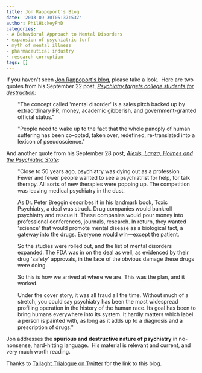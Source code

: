 ```yaml
---
title: Jon Rappoport's Blog
date: '2013-09-30T05:37:53Z'
author: PhilHickeyPhD
categories:
- A Behavioral Approach to Mental Disorders
- expansion of psychiatric turf
- myth of mental illness
- pharmaceutical industry
- research corruption
tags: []
---
```


If you haven't seen <a href="http://jonrappoport.wordpress.com/">Jon Rappoport's blog</a>, please take a look.  Here are two quotes from his September 22 post, <i><a href="http://jonrappoport.wordpress.com/2013/09/22/psychiatry-targets-college-students-for-destruction/">Psychiatry targets college students for destruction</a>:</i>
<p style="padding-left: 30px;">"The concept called 'mental disorder' is a sales pitch backed up by extraordinary PR, money, academic gibberish, and government-granted official status."</p>
<p style="padding-left: 30px;">"People need to wake up to the fact that the whole panoply of human suffering has been co-opted, taken over, redefined, re-translated into a lexicon of pseudoscience."</p>
And another quote from his September 28 post, <i><a href="http://jonrappoport.wordpress.com/2013/09/28/alexis-lanza-holmes-and-the-psychiatric-state/">Alexis, Lanza, Holmes and the Psychiatric State</a>:</i>
<p style="padding-left: 30px;">"Close to 50 years ago, psychiatry was dying out as a profession. Fewer and fewer people wanted to see a psychiatrist for help, for talk therapy. All sorts of new therapies were popping up. The competition was leaving medical psychiatry in the dust.</p>
<p style="padding-left: 30px;">As Dr. Peter Breggin describes it in his landmark book, Toxic Psychiatry, a deal was struck. Drug companies would bankroll psychiatry and rescue it. These companies would pour money into professional conferences, journals, research. In return, they wanted 'science' that would promote mental disease as a biological fact, a gateway into the drugs. Everyone would win—except the patient.</p>
<p style="padding-left: 30px;">So the studies were rolled out, and the list of mental disorders expanded. The FDA was in on the deal as well, as evidenced by their drug 'safety' approvals, in the face of the obvious damage these drugs were doing.</p>
<p style="padding-left: 30px;">So this is how we arrived at where we are. This was the plan, and it worked.</p>
<p style="padding-left: 30px;">Under the cover story, it was all fraud all the time. Without much of a stretch, you could say psychiatry has been the most widespread profiling operation in the history of the human race. Its goal has been to bring humans everywhere into its system. It hardly matters which label a person is painted with, as long as it adds up to a diagnosis and a prescription of drugs."</p>
Jon addresses the <strong>spurious and destructive nature of psychiatry</strong> in no-nonsense, hard-hitting language.  His material is relevant and current, and very much worth reading.

Thanks to <a href="https://twitter.com/TallaTrialogue">Tallaght Trialogue on Twitter</a> for the link to this blog.